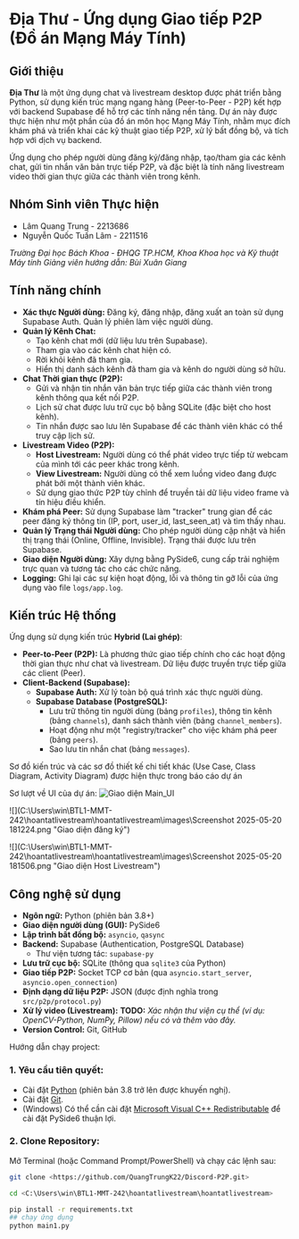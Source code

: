 # Địa Thư - Ứng dụng Giao tiếp P2P (Đồ án Mạng Máy Tính)

## Giới thiệu

**Địa Thư** là một ứng dụng chat và livestream desktop được phát triển bằng Python, sử dụng kiến trúc mạng ngang hàng (Peer-to-Peer - P2P) kết hợp với backend Supabase để hỗ trợ các tính năng nền tảng. Dự án này được thực hiện như một phần của đồ án môn học Mạng Máy Tính, nhằm mục đích khám phá và triển khai các kỹ thuật giao tiếp P2P, xử lý bất đồng bộ, và tích hợp với dịch vụ backend.

Ứng dụng cho phép người dùng đăng ký/đăng nhập, tạo/tham gia các kênh chat, gửi tin nhắn văn bản trực tiếp P2P, và đặc biệt là tính năng livestream video thời gian thực giữa các thành viên trong kênh.

## Nhóm Sinh viên Thực hiện

* Lâm Quang Trung - 2213686
* Nguyễn Quốc Tuấn Lâm - 2211516

*Trường Đại học Bách Khoa - ĐHQG TP.HCM, Khoa Khoa học và Kỹ thuật Máy tính*
*Giảng viên hướng dẫn: Bùi Xuân Giang*

## Tính năng chính

* **Xác thực Người dùng:** Đăng ký, đăng nhập, đăng xuất an toàn sử dụng Supabase Auth. Quản lý phiên làm việc người dùng.
* **Quản lý Kênh Chat:**
    * Tạo kênh chat mới (dữ liệu lưu trên Supabase).
    * Tham gia vào các kênh chat hiện có.
    * Rời khỏi kênh đã tham gia.
    * Hiển thị danh sách kênh đã tham gia và kênh do người dùng sở hữu.
* **Chat Thời gian thực (P2P):**
    * Gửi và nhận tin nhắn văn bản trực tiếp giữa các thành viên trong kênh thông qua kết nối P2P.
    * Lịch sử chat được lưu trữ cục bộ bằng SQLite (đặc biệt cho host kênh).
    * Tin nhắn được sao lưu lên Supabase để các thành viên khác có thể truy cập lịch sử.
* **Livestream Video (P2P):**
    * **Host Livestream:** Người dùng có thể phát video trực tiếp từ webcam của mình tới các peer khác trong kênh.
    * **View Livestream:** Người dùng có thể xem luồng video đang được phát bởi một thành viên khác.
    * Sử dụng giao thức P2P tùy chỉnh để truyền tải dữ liệu video frame và tín hiệu điều khiển.
* **Khám phá Peer:** Sử dụng Supabase làm "tracker" trung gian để các peer đăng ký thông tin (IP, port, user\_id, last\_seen\_at) và tìm thấy nhau.
* **Quản lý Trạng thái Người dùng:** Cho phép người dùng cập nhật và hiển thị trạng thái (Online, Offline, Invisible). Trạng thái được lưu trên Supabase.
* **Giao diện Người dùng:** Xây dựng bằng PySide6, cung cấp trải nghiệm trực quan và tương tác cho các chức năng.
* **Logging:** Ghi lại các sự kiện hoạt động, lỗi và thông tin gỡ lỗi của ứng dụng vào file `logs/app.log`.

## Kiến trúc Hệ thống

Ứng dụng sử dụng kiến trúc **Hybrid (Lai ghép)**:

* **Peer-to-Peer (P2P):** Là phương thức giao tiếp chính cho các hoạt động thời gian thực như chat và livestream. Dữ liệu được truyền trực tiếp giữa các client (Peer).
* **Client-Backend (Supabase):**
    * **Supabase Auth:** Xử lý toàn bộ quá trình xác thực người dùng.
    * **Supabase Database (PostgreSQL):**
        * Lưu trữ thông tin người dùng (bảng `profiles`), thông tin kênh (bảng `channels`), danh sách thành viên (bảng `channel_members`).
        * Hoạt động như một "registry/tracker" cho việc khám phá peer (bảng `peers`).
        * Sao lưu tin nhắn chat (bảng `messages`).

Sơ đồ kiến trúc và các sơ đồ thiết kế chi tiết khác (Use Case, Class Diagram, Activity Diagram) được hiện thực trong báo cáo dự án

Sơ lượt về UI của dự án:
![](images/main_window.png "Giao diện Main_UI")

![](C:\Users\win\BTL1-MMT-242\hoantatlivestream\hoantatlivestream\images\Screenshot 2025-05-20 181224.png "Giao diện đăng ký")

![](C:\Users\win\BTL1-MMT-242\hoantatlivestream\hoantatlivestream\images\Screenshot 2025-05-20 181506.png "Giao diện Host Livestream")

## Công nghệ sử dụng

* **Ngôn ngữ:** Python (phiên bản 3.8+)
* **Giao diện người dùng (GUI):** PySide6
* **Lập trình bất đồng bộ:** `asyncio`, `qasync`
* **Backend:** Supabase (Authentication, PostgreSQL Database)
    * Thư viện tương tác: `supabase-py`
* **Lưu trữ cục bộ:** SQLite (thông qua `sqlite3` của Python)
* **Giao tiếp P2P:** Socket TCP cơ bản (qua `asyncio.start_server`, `asyncio.open_connection`)
* **Định dạng dữ liệu P2P:** JSON (được định nghĩa trong `src/p2p/protocol.py`)
* **Xử lý video (Livestream):** **TODO:** *Xác nhận thư viện cụ thể (ví dụ: OpenCV-Python, NumPy, Pillow) nếu có và thêm vào đây.*
* **Version Control:** Git, GitHub

Hướng dẫn chạy project:
### 1. Yêu cầu tiên quyết:
* Cài đặt [Python](https://www.python.org/downloads/) (phiên bản 3.8 trở lên được khuyến nghị).
* Cài đặt [Git](https://git-scm.com/downloads/).
* (Windows) Có thể cần cài đặt [Microsoft Visual C++ Redistributable](https://learn.microsoft.com/en-us/cpp/windows/latest-supported-vc-redist?view=msvc-170) để cài đặt PySide6 thuận lợi.

### 2. Clone Repository:
Mở Terminal (hoặc Command Prompt/PowerShell) và chạy các lệnh sau:
```bash
git clone <https://github.com/QuangTrungK22/Discord-P2P.git>

cd <C:\Users\win\BTL1-MMT-242\hoantatlivestream\hoantatlivestream>

pip install -r requirements.txt
## chạy ứng dụng
python main1.py



